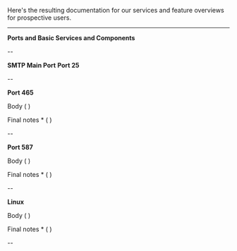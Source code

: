 Here's the resulting documentation for our services and feature overviews for prospective users.


--------------------------------------------


**Ports and Basic Services and Components**

--

**SMTP Main Port**
**Port 25**



--

**Port 465**

Body ( )

Final notes * ( )

--

**Port 587**

Body ( )

Final notes * ( )

--

**Linux**

Body ( )

Final notes * ( )

--
